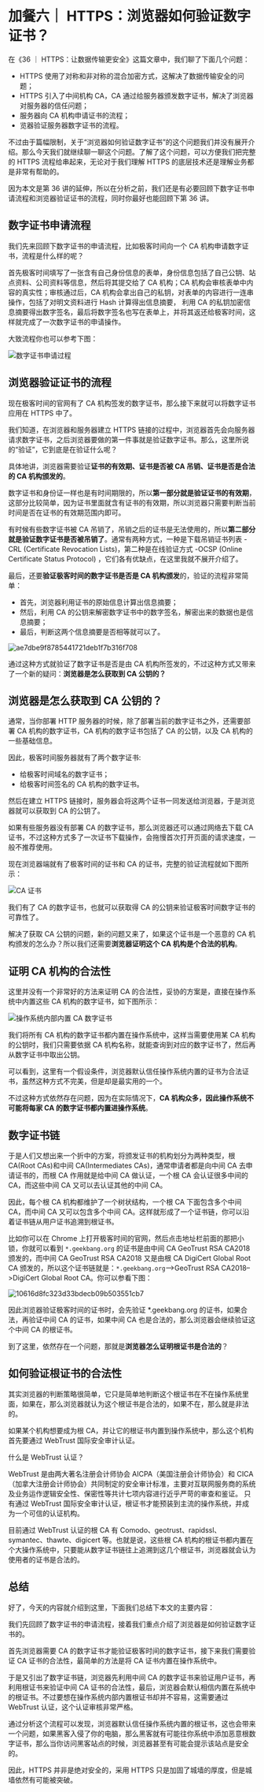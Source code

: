 # 加餐六｜ HTTPS：浏览器如何验证数字证书？

在《36 ｜ HTTPS：让数据传输更安全》这篇文章中，我们聊了下面几个问题：

- HTTPS 使用了对称和非对称的混合加密方式，这解决了数据传输安全的问题；
- HTTPS 引入了中间机构 CA，CA 通过给服务器颁发数字证书，解决了浏览器对服务器的信任问题；
- 服务器向 CA 机构申请证书的流程；
- 览器验证服务器数字证书的流程。

不过由于篇幅限制，关于“浏览器如何验证数字证书”的这个问题我们并没有展开介绍。那么今天我们就继续聊一聊这个问题。了解了这个问题，可以方便我们把完整的 HTTPS 流程给串起来，无论对于我们理解 HTTPS 的底层技术还是理解业务都是非常有帮助的。

因为本文是第 36 讲的延伸，所以在分析之前，我们还是有必要回顾下数字证书申请流程和浏览器验证证书的流程，同时你最好也能回顾下第 36 讲。

## 数字证书申请流程

我们先来回顾下数字证书的申请流程，比如极客时间向一个 CA 机构申请数字证书，流程是什么样的呢？

首先极客时间填写了一张含有自己身份信息的表单，身份信息包括了自己公钥、站点资料、公司资料等信息，然后将其提交给了 CA 机构；CA 机构会审核表单中内容的真实性；审核通过后，CA 机构会拿出自己的私钥，对表单的内容进行一连串操作，包括了对明文资料进行 Hash 计算得出信息摘要， 利用 CA 的私钥加密信息摘要得出数字签名，最后将数字签名也写在表单上，并将其返还给极客时间，这样就完成了一次数字证书的申请操作。

大致流程你也可以参考下图：

![数字证书申请过程](./img/f569c80f8f4b25b3bf384037813cdca6.webp)

## 浏览器验证证书的流程

现在极客时间的官网有了 CA 机构签发的数字证书，那么接下来就可以将数字证书应用在 HTTPS 中了。

我们知道，在浏览器和服务器建立 HTTPS 链接的过程中，浏览器首先会向服务器请求数字证书，之后浏览器要做的第一件事就是验证数字证书。那么，这里所说的“验证”，它到底是在验证什么呢？

具体地讲，浏览器需要验证**证书的有效期、证书是否被 CA 吊销、证书是否是合法的 CA 机构颁发的**。

数字证书和身份证一样也是有时间期限的，所以**第一部分就是验证证书的有效期**，这部分比较简单，因为证书里面就含有证书的有效期，所以浏览器只需要判断当前时间是否在证书的有效期范围内即可。

有时候有些数字证书被 CA 吊销了，吊销之后的证书是无法使用的，所以**第二部分就是验证数字证书是否被吊销了**。通常有两种方式，一种是下载吊销证书列表 -CRL (Certificate Revocation Lists)，第二种是在线验证方式 -OCSP (Online Certificate Status Protocol) ，它们各有优缺点，在这里我就不展开介绍了。

最后，还要**验证极客时间的数字证书是否是 CA 机构颁发**的，验证的流程非常简单：

- 首先，浏览器利用证书的原始信息计算出信息摘要；
- 然后，利用 CA 的公钥来解密数字证书中的数字签名，解密出来的数据也是信息摘要；
- 最后，判断这两个信息摘要是否相等就可以了。

![ae7dbe9f8785441721deb1f7b316f708](./img/ae7dbe9f8785441721deb1f7b316f708.webp)

通过这种方式就验证了数字证书是否是由 CA 机构所签发的，不过这种方式又带来了一个新的疑问：**浏览器是怎么获取到 CA 公钥的？**

## 浏览器是怎么获取到 CA 公钥的？

通常，当你部署 HTTP 服务器的时候，除了部署当前的数字证书之外，还需要部署 CA 机构的数字证书，CA 机构的数字证书包括了 CA 的公钥，以及 CA 机构的一些基础信息。

因此，极客时间服务器就有了两个数字证书:

- 给极客时间域名的数字证书；
- 给极客时间签名的 CA 机构的数字证书。

然后在建立 HTTPS 链接时，服务器会将这两个证书一同发送给浏览器，于是浏览器就可以获取到 CA 的公钥了。

如果有些服务器没有部署 CA 的数字证书，那么浏览器还可以通过网络去下载 CA 证书，不过这种方式多了一次证书下载操作，会拖慢首次打开页面的请求速度，一般不推荐使用。

现在浏览器端就有了极客时间的证书和 CA 的证书，完整的验证流程就如下图所示：

![CA 证书](./img/cb150e316f4847c71288a8df50bfebd3.webp)

我们有了 CA 的数字证书，也就可以获取得 CA 的公钥来验证极客时间数字证书的可靠性了。

解决了获取 CA 公钥的问题，新的问题又来了，如果这个证书是一个恶意的 CA 机构颁发的怎么办？所以我们还需要**浏览器证明这个 CA 机构是个合法的机构**。

## 证明 CA 机构的合法性

这里并没有一个非常好的方法来证明 CA 的合法性，妥协的方案是，直接在操作系统中内置这些 CA 机构的数字证书，如下图所示：

![操作系统内部内置 CA 数字证书](./img/43a732eb2ba47d06fbef20c515bd990b.webp)

我们将所有 CA 机构的数字证书都内置在操作系统中，这样当需要使用某 CA 机构的公钥时，我们只需要依据 CA 机构名称，就能查询到对应的数字证书了，然后再从数字证书中取出公钥。

可以看到，这里有一个假设条件，浏览器默认信任操作系统内置的证书为合法证书，虽然这种方式不完美，但是却是最实用的一个。

不过这种方式依然存在问题，因为在实际情况下，**CA 机构众多，因此操作系统不可能将每家 CA 的数字证书都内置进操作系统**。

## 数字证书链

于是人们又想出来一个折中的方案，将颁发证书的机构划分为两种类型，根 CA(Root CAs)和中间 CA(Intermediates CAs)，通常申请者都是向中间 CA 去申请证书的，而根 CA 作用就是给中间 CA 做认证，一个根 CA 会认证很多中间的 CA，而这些中间 CA 又可以去认证其他的中间 CA。

因此，每个根 CA 机构都维护了一个树状结构，一个根 CA 下面包含多个中间 CA，而中间 CA 又可以包含多个中间 CA。这样就形成了一个证书链，你可以沿着证书链从用户证书追溯到根证书。

比如你可以在 Chrome 上打开极客时间的官网，然后点击地址栏前面的那把小锁，你就可以看到 `*.geekbang.org` 的证书是由中间 CA GeoTrust RSA CA2018 颁发的，而中间 CA GeoTrust RSA CA2018 又是由根 CA DigiCert Global Root CA 颁发的，所以这个证书链就是：`*.geekbang.org`—>GeoTrust RSA CA2018–>DigiCert Global Root CA。你可以参看下图：

![10616d8fc323d33bdecb09b503551cb7](./img/10616d8fc323d33bdecb09b503551cb7.webp)

因此浏览器验证极客时间的证书时，会先验证 \*.geekbang.org 的证书，如果合法，再验证中间 CA 的证书，如果中间 CA 也是合法的，那么浏览器会继续验证这个中间 CA 的根证书。

到了这里，依然存在一个问题，那就是**浏览器怎么证明根证书是合法的**？

## 如何验证根证书的合法性

其实浏览器的判断策略很简单，它只是简单地判断这个根证书在不在操作系统里面，如果在，那么浏览器就认为这个根证书是合法的，如果不在，那么就是非法的。

如果某个机构想要成为根 CA，并让它的根证书内置到操作系统中，那么这个机构首先要通过 WebTrust 国际安全审计认证。

什么是 WebTrust 认证？

WebTrust 是由两大著名注册会计师协会 AICPA（美国注册会计师协会）和 CICA（加拿大注册会计师协会）共同制定的安全审计标准，主要对互联网服务商的系统及业务运作逻辑安全性、保密性等共计七项内容进行近乎严苛的审查和鉴证。 只有通过 WebTrust 国际安全审计认证，根证书才能预装到主流的操作系统，并成为一个可信的认证机构。

目前通过 WebTrust 认证的根 CA 有 Comodo、geotrust、rapidssl、symantec、thawte、digicert 等。也就是说，这些根 CA 机构的根证书都内置在个大操作系统中，只要能从数字证书链往上追溯到这几个根证书，浏览器就会认为使用者的证书是合法的。

## 总结

好了，今天的内容就介绍到这里，下面我们总结下本文的主要内容：

我们先回顾了数字证书的申请流程，接着我们重点介绍了浏览器是如何验证数字证书的。

首先浏览器需要 CA 的数字证书才能验证极客时间的数字证书，接下来我们需要验证 CA 证书的合法性，最简单的方法是将 CA 证书内置在操作系统中。

于是又引出了数字证书链，浏览器先利用中间 CA 的数字证书来验证用户证书，再利用根证书来验证中间 CA 证书的合法性，最后，浏览器会默认相信内置在系统中的根证书。不过要想在操作系统内部内置根证书却并不容易，这需要通过 WebTrust 认证，这个认证审核非常严格。

通过分析这个流程可以发现，浏览器默认信任操作系统内置的根证书，这也会带来一个问题，如果黑客入侵了你的电脑，那么黑客就有可能往你系统中添加恶意根数字证书，那么当你访问黑客站点的时候，浏览器甚至有可能会提示该站点是安全的。

因此，HTTPS 并非是绝对安全的，采用 HTTPS 只是加固了城墙的厚度，但是城墙依然有可能被突破。
